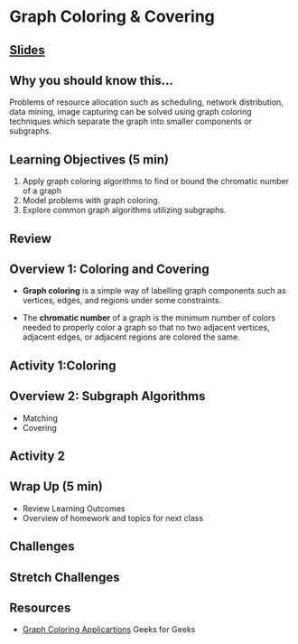 # Graph Coloring & Covering

## [Slides](https://docs.google.com/presentation/d/13ruyCIEpDqrH52mlQxredk_YhgAE4aVfQahZRN8Phmw/edit?usp=sharing)

## Why you should know this...
Problems of resource allocation such as scheduling, network distribution, data mining, image capturing can be solved using graph coloring techniques which separate the graph into smaller components or subgraphs.  


## Learning Objectives (5 min)

1. Apply graph coloring algorithms to find or bound the chromatic number of a graph
1. Model problems with graph coloring.
1. Explore common graph algorithms utilizing subgraphs.

## Review

## Overview 1: Coloring and Covering
- **Graph coloring** is a simple way of labelling graph components such as vertices, edges, and regions under some constraints.

- The **chromatic number** of a graph is the minimum number of colors needed to properly color a graph so that no two adjacent vertices, adjacent edges, or adjacent regions are colored the same.




## Activity 1:Coloring

## Overview 2: Subgraph Algorithms
- Matching
- Covering

## Activity 2

## Wrap Up (5 min)

- Review Learning Outcomes
- Overview of homework and topics for next class

## Challenges


## Stretch Challenges


## Resources
- [Graph Coloring Applicartions](https://www.geeksforgeeks.org/graph-coloring-applications/) Geeks for Geeks
